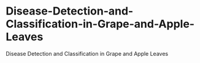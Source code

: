 # Disease-Detection-and-Classification-in-Grape-and-Apple-Leaves
Disease Detection and Classification in Grape and Apple Leaves
